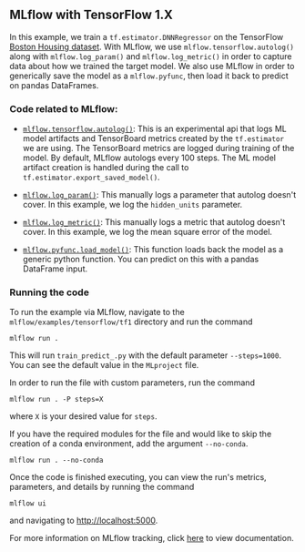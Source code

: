 ## MLflow with TensorFlow 1.X

In this example, we train a `tf.estimator.DNNRegressor` on the TensorFlow [Boston Housing dataset](https://www.cs.toronto.edu/~delve/data/boston/bostonDetail.html).
With MLflow, we use `mlflow.tensorflow.autolog()` along with `mlflow.log_param()` and `mlflow.log_metric()` in order to capture data about how we trained the target model.
We also use MLflow in order to generically save the model as a `mlflow.pyfunc`, then load it back to predict on pandas DataFrames.

### Code related to MLflow:
* [`mlflow.tensorflow.autolog()`](https://www.mlflow.org/docs/latest/tracking.html#automatic-logging-from-tensorflow-and-keras-experimental):
This is an experimental api that logs ML model artifacts and TensorBoard metrics created by the `tf.estimator` we are using.
The TensorBoard metrics are logged during training of the model. By default, MLflow autologs every 100 steps.
The ML model artifact creation is handled during the call to `tf.estimator.export_saved_model()`.

* [`mlflow.log_param()`](https://mlflow.org/docs/latest/python_api/mlflow.html#mlflow.log_param):
This manually logs a parameter that autolog doesn't cover. In this example, we log the `hidden_units` parameter.

* [`mlflow.log_metric()`](https://mlflow.org/docs/latest/python_api/mlflow.html#mlflow.log_metric):
This manually logs a metric that autolog doesn't cover. In this example, we log the mean square error of the model.

* [`mlflow.pyfunc.load_model()`](https://mlflow.org/docs/latest/python_api/mlflow.pyfunc.html#mlflow.pyfunc.load_model):
This function loads back the model as a generic python function. You can predict on this with a pandas DataFrame input.

### Running the code
To run the example via MLflow, navigate to the `mlflow/examples/tensorflow/tf1` directory and run the command

```
mlflow run .
```

This will run `train_predict_.py` with the default parameter `--steps=1000`. You can see the default value in the `MLproject` file.

In order to run the file with custom parameters, run the command

```
mlflow run . -P steps=X
```

where `X` is your desired value for `steps`.

If you have the required modules for the file and would like to skip the creation of a conda environment, add the argument `--no-conda`.

```
mlflow run . --no-conda
```

Once the code is finished executing, you can view the run's metrics, parameters, and details by running the command

```
mlflow ui
```

and navigating to [http://localhost:5000](http://localhost:5000).

For more information on MLflow tracking, click [here](https://www.mlflow.org/docs/latest/tracking.html#mlflow-tracking) to view documentation.


